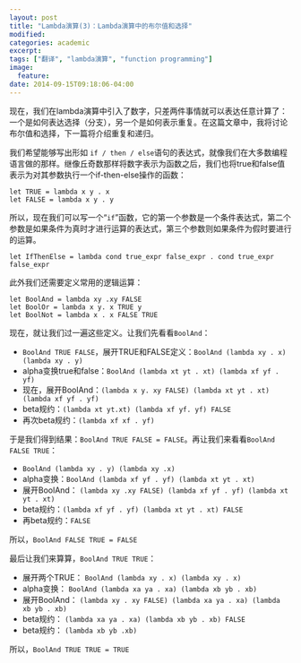 ```yaml
---
layout: post
title: "Lambda演算(3)：Lambda演算中的布尔值和选择"
modified:
categories: academic
excerpt:
tags: ["翻译", "lambda演算", "function programming"]
image:
  feature:
date: 2014-09-15T09:18:06-04:00
---
```


现在，我们在lambda演算中引入了数字，只差两件事情就可以表达任意计算了：一个是如何表达选择（分支），另一个是如何表示重复。在这篇文章中，我将讨论布尔值和选择，下一篇将介绍重复和递归。 

我们希望能够写出形如 `if / then / else`语句的表达式，就像我们在大多数编程语言做的那样。继像丘奇数那样将数字表示为函数之后，我们也将true和false值表示为对其参数执行一个if-then-else操作的函数： 

    let TRUE = lambda x y . x 
    let FALSE = lambda x y . y 

所以，现在我们可以写一个“`if`”函数，它的第一个参数是一个条件表达式，第二个参数是如果条件为真时才进行运算的表达式，第三个参数则如果条件为假时要进行的运算。 

    let IfThenElse = lambda cond true_expr false_expr . cond true_expr false_expr 

此外我们还需要定义常用的逻辑运算： 

    let BoolAnd = lambda xy .xy FALSE 
    let BoolOr = lambda x y. x TRUE y 
    let BoolNot = lambda x . x FALSE TRUE 

现在，就让我们过一遍这些定义。让我们先看看`BoolAnd`： 

* `BoolAnd TRUE FALSE`，展开TRUE和FALSE定义：`BoolAnd (lambda xy . x) (lambda xy . y)` 
* alpha变换true和false：`BoolAnd (lambda xt yt . xt) (lambda xf yf . yf) `
* 现在，展开BoolAnd：`(lambda x y. xy FALSE) (lambda xt yt . xt) (lambda xf yf . yf)` 
* beta规约：`(lambda xt yt.xt) (lambda xf yf. yf) FALSE` 
* 再次beta规约：`(lambda xf xf . yf)` 

于是我们得到结果：`BoolAnd TRUE FALSE = FALSE`。再让我们来看看`BoolAnd FALSE TRUE`： 

* `BoolAnd (lambda xy . y) (lambda xy .x) `
* alpha变换：`BoolAnd (lambda xf yf . yf) (lambda xt yt . xt)` 
* 展开BoolAnd： `(lambda xy .xy FALSE) (lambda xf yf . yf) (lambda xt yt . xt) `
* beta规约：`(lambda xf yf . yf) (lambda xt yt . xt) FALSE `
* 再beta规约：`FALSE` 

所以，`BoolAnd FALSE TRUE = FALSE` 

最后让我们来算算，`BoolAnd TRUE TRUE`： 

* 展开两个TRUE： `BoolAnd (lambda xy . x) (lambda xy . x)` 
* alpha变换： `BoolAnd (lambda xa ya . xa) (lambda xb yb . xb)`
* 展开BoolAnd： `(lambda xy . xy FALSE) (lambda xa ya . xa) (lambda xb yb . xb)`
* beta规约： `(lambda xa ya . xa) (lambda xb yb . xb) FALSE `
* beta规约： `(lambda xb yb .xb) `

所以，`BoolAnd TRUE TRUE = TRUE`